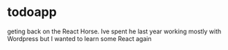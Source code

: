 # todoapp
geting back on the React Horse. Ive spent he last year working mostly with Wordpress but I wanted to learn some React again
